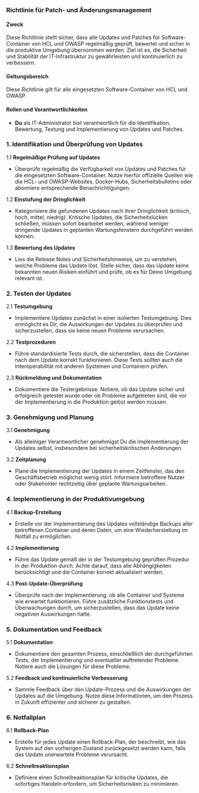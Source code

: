 ### Richtlinie für Patch- und Änderungsmanagement

#### Zweck
Diese Richtlinie stellt sicher, dass alle Updates und Patches für Software-Container von HCL und OWASP regelmäßig geprüft, bewertet und sicher in die produktive Umgebung übernommen werden. Ziel ist es, die Sicherheit und Stabilität der IT-Infrastruktur zu gewährleisten und kontinuierlich zu verbessern.

#### Geltungsbereich
Diese Richtlinie gilt für alle eingesetzten Software-Container von HCL und OWASP.

#### Rollen und Verantwortlichkeiten
- **Du** als IT-Administrator bist verantwortlich für die Identifikation, Bewertung, Testung und Implementierung von Updates und Patches.

### 1. Identifikation und Überprüfung von Updates

1.1 **Regelmäßige Prüfung auf Updates**
- Überprüfe regelmäßig die Verfügbarkeit von Updates und Patches für die eingesetzten Software-Container. Nutze hierfür offizielle Quellen wie die HCL- und OWASP-Websites, Docker-Hubs, Sicherheitsbulletins oder abonniere entsprechende Benachrichtigungen.

1.2 **Einstufung der Dringlichkeit**
- Kategorisiere die gefundenen Updates nach ihrer Dringlichkeit (kritisch, hoch, mittel, niedrig). Kritische Updates, die Sicherheitslücken schließen, müssen sofort bearbeitet werden, während weniger dringende Updates in geplanten Wartungsfenstern durchgeführt werden können.

1.3 **Bewertung des Updates**
- Lies die Release Notes und Sicherheitshinweise, um zu verstehen, welche Probleme das Update löst. Stelle sicher, dass das Update keine bekannten neuen Risiken einführt und prüfe, ob es für Deine Umgebung relevant ist.

### 2. Testen der Updates

2.1 **Testumgebung**
- Implementiere Updates zunächst in einer isolierten Testumgebung. Dies ermöglicht es Dir, die Auswirkungen der Updates zu überprüfen und sicherzustellen, dass sie keine neuen Probleme verursachen.

2.2 **Testprozeduren**
- Führe standardisierte Tests durch, die sicherstellen, dass die Container nach dem Update korrekt funktionieren. Diese Tests sollten auch die Interoperabilität mit anderen Systemen und Containern prüfen.

2.3 **Rückmeldung und Dokumentation**
- Dokumentiere die Testergebnisse. Notiere, ob das Update sicher und erfolgreich getestet wurde oder ob Probleme aufgetreten sind, die vor der Implementierung in die Produktion gelöst werden müssen.

### 3. Genehmigung und Planung

3.1 **Genehmigung**
- Als alleiniger Verantwortlicher genehmigst Du die Implementierung der Updates selbst, insbesondere bei sicherheitskritischen Änderungen.

3.2 **Zeitplanung**
- Plane die Implementierung der Updates in einem Zeitfenster, das den Geschäftsbetrieb möglichst wenig stört. Informiere betroffene Nutzer oder Stakeholder rechtzeitig über geplante Wartungsarbeiten.

### 4. Implementierung in der Produktivumgebung

4.1 **Backup-Erstellung**
- Erstelle vor der Implementierung des Updates vollständige Backups aller betroffenen Container und deren Daten, um eine Wiederherstellung im Notfall zu ermöglichen.

4.2 **Implementierung**
- Führe das Update gemäß der in der Testumgebung geprüften Prozedur in der Produktion durch. Achte darauf, dass alle Abhängigkeiten berücksichtigt und die Container korrekt aktualisiert werden.

4.3 **Post-Update-Überprüfung**
- Überprüfe nach der Implementierung, ob alle Container und Systeme wie erwartet funktionieren. Führe zusätzliche Funktionstests und Überwachungen durch, um sicherzustellen, dass das Update keine negativen Auswirkungen hatte.

### 5. Dokumentation und Feedback

5.1 **Dokumentation**
- Dokumentiere den gesamten Prozess, einschließlich der durchgeführten Tests, der Implementierung und eventueller auftretender Probleme. Notiere auch die Lösungen für diese Probleme.

5.2 **Feedback und kontinuierliche Verbesserung**
- Sammle Feedback über den Update-Prozess und die Auswirkungen der Updates auf die Umgebung. Nutze diese Informationen, um den Prozess in Zukunft effizienter und sicherer zu gestalten.

### 6. Notfallplan

6.1 **Rollback-Plan**
- Erstelle für jedes Update einen Rollback-Plan, der beschreibt, wie das System auf den vorherigen Zustand zurückgesetzt werden kann, falls das Update unerwartete Probleme verursacht.

6.2 **Schnellreaktionsplan**
- Definiere einen Schnellreaktionsplan für kritische Updates, die sofortiges Handeln erfordern, um Sicherheitsrisiken zu minimieren.

